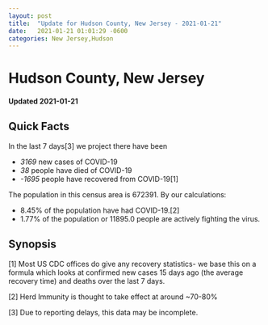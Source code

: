 ```yaml
---
layout: post
title:  "Update for Hudson County, New Jersey - 2021-01-21"
date:   2021-01-21 01:01:29 -0600
categories: New Jersey,Hudson
---
```


# Hudson County, New Jersey
#### Updated 2021-01-21

## Quick Facts

In the last 7 days[3] we project there have been
- *3169* new cases of COVID-19
- *38* people have died of COVID-19
- *-1695* people have recovered from COVID-19[1]

The population in this census area is 672391. By our calculations:
- 8.45% of the population have had COVID-19.[2]
- 1.77% of the population or 11895.0 people are actively fighting the virus.

## Synopsis




[1] Most US CDC offices do give any recovery statistics- we base this on a formula which looks at confirmed new cases
15 days ago (the average recovery time) and deaths over the last 7 days.

[2] Herd Immunity is thought to take effect at around ~70-80%

[3] Due to reporting delays, this data may be incomplete.
 
    